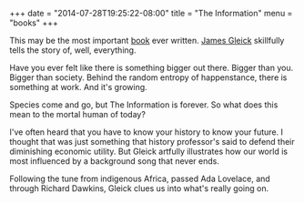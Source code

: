 +++
date = "2014-07-28T19:25:22-08:00"
title = "The Information"
menu = "books"
+++

This may be the most important [book](http://www.amazon.com/The-Information-History-Theory-Flood/dp/1400096235) ever written.  [James Gleick](http://around.com/) skillfully tells the story of, well, everything.

Have you ever felt like there is something bigger out there.  Bigger than you.  Bigger than society.  Behind the random entropy of happenstance,  there is something at work.  And it's growing.

Species come and go, but The Information is forever.  So what does this mean to the mortal human of today?

I've often heard that you have to know your history to know your future.  I thought that was just something that history professor's said to defend their diminishing economic utility.  But Gleick artfully illustrates how our world is most influenced by a background song that never ends.

Following the tune from indigenous Africa, passed Ada Lovelace, and through Richard Dawkins, Gleick clues us into what's really going on.



